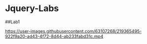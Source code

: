 # Jquery-Labs


##Lab1

https://user-images.githubusercontent.com/63107268/219365495-922f9a20-ad43-4f72-8d44-ab233fabd31c.mp4

